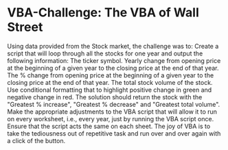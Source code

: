 # VBA-Challenge: The VBA of Wall Street

Using data provided from the Stock market, the challenge was to:
Create a script that will loop through all the stocks for one year and output the following information:
    The ticker symbol.
    Yearly change from opening price at the beginning of a given year to the closing price at the end of that year.     
    The % change from opening price at the beginning of a given year to the closing price at the end of that year.
    The total stock volume of the stock.
Use conditional formatting that to highlight positive change in green and negative change in red.
The solution should return the stock with the "Greatest % increase", "Greatest % decrease" and "Greatest total volume".
Make the appropriate adjustments to the VBA script that will allow it to run on every worksheet, i.e., every year, just by running the VBA script once.
Ensure that the script acts the same on each sheet. The joy of VBA is to take the tediousness out of repetitive task and run over and over again with a click of the button.
